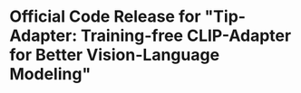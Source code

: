 # Official Code Release for "Tip-Adapter: Training-free CLIP-Adapter for Better Vision-Language Modeling"

